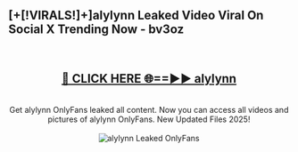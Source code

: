 <h2>[+[!VIRALS!]+]alylynn Leaked Video Viral On Social X Trending Now - bv3oz</h2>
<br>
<div align="center">
<h2><a href="https://libra.edu.pl?alylynn" rel="nofollow">🔴 CLICK HERE 🌐==►► alylynn</a></h2>
<br>
Get alylynn OnlyFans leaked all content. Now you can access all videos and pictures of alylynn OnlyFans. New Updated Files 2025!
<br>
<br>
<a href="https://libra.edu.pl?alylynn" rel="nofollow" data-target="animated-image.originalLink"><img src="https://i.ibb.co.com/WyWwxjT/player-gif2.gif" alt="alylynn Leaked OnlyFans" style="max-width: 100%; display: inline-block;" data-target="animated-image.originalImage"></a>
</div>
<br>